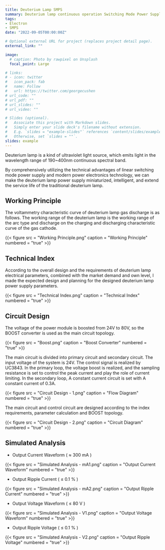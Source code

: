```yaml
---
title: Deuterium Lamp SMPS
summary: Deuterium lamp continuous operation Switching Mode Power Supply design.
tags:
- Electron
- SMPS
date: "2022-09-05T00:00:00Z"

# Optional external URL for project (replaces project detail page).
external_link: ""

image:
  # caption: Photo by rawpixel on Unsplash
  focal_point: Large

# links:
# - icon: twitter
#   icon_pack: fab
#   name: Follow
#   url: https://twitter.com/georgecushen
# url_code: ""
# url_pdf: ""
# url_slides: ""
# url_video: ""

# Slides (optional).
#   Associate this project with Markdown slides.
#   Simply enter your slide deck's filename without extension.
#   E.g. `slides = "example-slides"` references `content/slides/example-slides.md`.
#   Otherwise, set `slides = ""`.
slides: example
---
```


Deuterium lamp is a kind of ultraviolet light source, which emits light in the wavelength range of 190~400nm continuous spectral band. 

By comprehensively utilizing the technical advantages of linear switching mode power supply and modern power electronics technology, we can make the deuterium lamp power supply miniaturized, intelligent, and extend the service life of the traditional deuterium lamp.

## **Working Principle**

The voltammetry characteristic curve of deuterium lamp gas discharge is as follows. The working range of the deuterium lamp is the working range of the arc type and discharge on the charging and discharging characteristic curve of the gas cathode.

{{< figure src = "Working Principle.png" caption = "Working Principle" numbered = "true" >}}

## **Technical Index**

According to the overall design and the requirements of deuterium lamp electrical parameters, combined with the market demand and own level, I made the expected design and planning for the designed deuterium lamp power supply parameters.

{{< figure src = "Technical Index.png" caption = "Technical Index" numbered = "true" >}}

## **Circuit Design**

The voltage of the power module is boosted from 24V to 80V, so the BOOST converter is used as the main circuit topology.

{{< figure src = "Boost.png" caption = "Boost Converter" numbered = "true" >}}

The main circuit is divided into primary circuit and secondary circuit. The input voltage of the system is 24V. The control signal is realized by UC3843. In the primary loop, the voltage boost is realized, and the sampling resistance is set to control the peak current and play the role of current limiting. In the secondary loop, A constant current circuit is set with A constant current of 0.3A.

{{< figure src = "Circuit Design - 1.png" caption = "Flow Diagram" numbered = "true" >}}

The main circuit and control circuit are designed according to the index requirements, parameter calculation and BOOST topology.

{{< figure src = "Circuit Design - 2.png" caption = "Circuit Diagram" numbered = "true" >}}

## **Simulated Analysis**

- Output Current Waveform ( ≈ 300 mA ) 

{{< figure src = "Simulated Analysis - mA1.png" caption = "Output Current Waveform" numbered = "true" >}}

- Output Ripple Current ( ≤ 0.1 % )

{{< figure src = "Simulated Analysis - mA2.png" caption = "Output Ripple Current" numbered = "true" >}}

- Output Voltage Waveform ( ≤ 80 V ) 

{{< figure src = "Simulated Analysis - V1.png" caption = "Output Voltage Waveform" numbered = "true" >}}

- Output Ripple Voltage ( ≤ 0.1 % )

{{< figure src = "Simulated Analysis - V2.png" caption = "Output Ripple Voltage" numbered = "true" >}}

